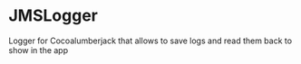 JMSLogger
=========

Logger for Cocoalumberjack that allows to save logs and read them back to show in the app
